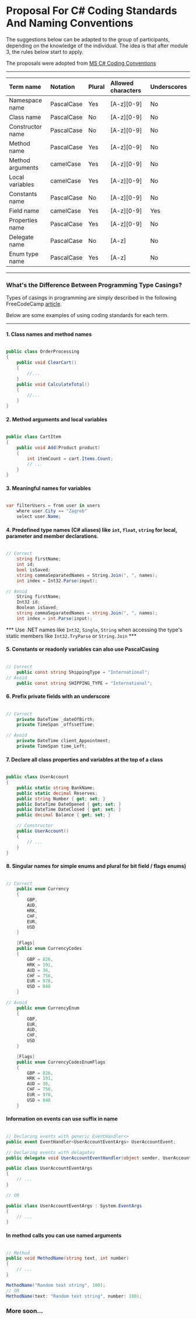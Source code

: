 # Proposal For C# Coding Standards And Naming Conventions

The suggestions below can be adapted to the group of participants, depending on the knowledge of the individual.
The idea is that after module 3, the rules below start to apply.

The proposals were adopted from [MS C# Coding Conventions](https://github.com/dotnet/runtime/blob/main/docs/coding-guidelines/coding-style.md)

---

| Term name                 | Notation   | Plural | Allowed characters | Underscores |
|:--------------------------|:-----------|:-------|:-------------------|:------------|
| Namespace name            | PascalCase | Yes    | [A-z][0-9]		   | No          |
| Class name                | PascalCase | No     | [A-z][0-9]         | No          |
| Constructor name          | PascalCase | No     | [A-z][0-9]         | No          |
| Method name               | PascalCase | Yes    | [A-z][0-9]         | No          |
| Method arguments          | camelCase  | Yes    | [A-z][0-9]         | No          |
| Local variables           | camelCase  | Yes    | [A-z][0-9]         | No          |
| Constants name            | PascalCase | No     | [A-z][0-9]         | No          |
| Field name                | camelCase  | Yes    | [A-z][0-9]         | Yes         |
| Properties name           | PascalCase | Yes    | [A-z][0-9]         | No          |
| Delegate name             | PascalCase | No     | [A-z]              | No          |
| Enum type name            | PascalCase | Yes    | [A-z]              | No          |


---

### What's the Difference Between Programming Type Casings?

Types of casings in programming are simply described in the following FreeCodeCamp [article](https://www.freecodecamp.org/news/snake-case-vs-camel-case-vs-pascal-case-vs-kebab-case-whats-the-difference/).


Below are some examples of using coding standards for each term.

---


#### 1. Class names and method names

```csharp

public class OrderProcessing
{
	public void ClearCart()
	{
		//...
	}
	public void CalculateTotal()
	{
		//...
	}
}

```


#### 2. Method arguments and local variables

```csharp

public class CartItem
{
	public void Add(Product product)
	{
		int itemCount = cart.Items.Count;
		// ...
	}
}

```


#### 3. Meaningful names for variables

```csharp

var filterUsers = from user in users
	where user.City == "Zagreb"
	select user.Name;

```


#### 4. Predefined type names (C# aliases) like `int`, `float`, `string` for local, parameter and member declarations.

```csharp

// Correct
	string firstName;
	int id;
	bool isSaved;
	string commaSeparatedNames = String.Join(", ", names);
	int index = Int32.Parse(input);

// Avoid
	String firstName;
	Int32 id;
	Boolean isSaved;
	string commaSeparatedNames = string.Join(", ", names);
	int index = int.Parse(input);

```

*** Use .NET names like `Int32`, `Single`, `String` when accessing the type's static members like `Int32.TryParse` or `String.Join` ***


#### 5. Constants or readonly variables can also use PascalCasing

```csharp

// Correct
	public const string ShippingType = "International";
// Avoid
	public const string SHIPPING_TYPE = "International";

```


#### 6. Prefix private fields with an underscore

```csharp 

// Correct
	private DateTime _dateOfBirth;
	private TimeSpan _offssetTime;

// Avoid
	private DateTime client_Appointment;
	private TimeSpan time_Left; 

```


#### 7. Declare all class properties and variables at the top of a class

```csharp

public class UserAccount
{
	public static string BankName;
	public static decimal Reserves;      
	public string Number { get; set; }
	public DateTime DateOpened { get; set; }
	public DateTime DateClosed { get; set; }
	public decimal Balance { get; set; }     

	// Constructor
	public UserAccount()
	{
		// ...
	}
}

```


#### 8. Singular names for simple enums and plural for bit field / flags enums)

```csharp

// Correct
	public enum Currency
	{
		GBP,
		AUD,
		HRK,
		CHF,
		EUR,
		USD
	} 

	[Flags]
	public enum CurrencyCodes
	{
		GBP = 826,
		HRK = 191,
		AUD = 36, 
		CHF = 756,
		EUR = 978,
		USD = 840
	}

// Avoid
	public enum CurrencyEnum
	{
		GBP,
		EUR,
		AUD,
		CHF,
		USD
	}

	[Flags]
	public enum CurrencyCodesEnumFlags
	{
		GBP = 826,
		HRK = 191,
		AUD = 36, 
		CHF = 756,
		EUR = 978,
		USD = 840
	}

```


#### Information on events can use suffix in name

```csharp

// Declaring events with generic EventHandler<>
public event EventHandler<UserAccountEventArgs> UserAccountEvent;

// Declaring events with delagates
public delegate void UserAccountEventHandler(object sender, UserAccountEventArgs e);

public class UserAccountEventArgs
{
	// ...
}

// OR

public class UserAccountEventArgs : System.EventArgs
{
	// ...
}

```


#### In method calls you can use named arguments

```csharp

// Method
public void MethodName(string text, int number) 
{
	// ...
}

MethodName("Random text string", 100);
// OR
MethodName(text: "Random text string", number: 100);

```


### More soon...